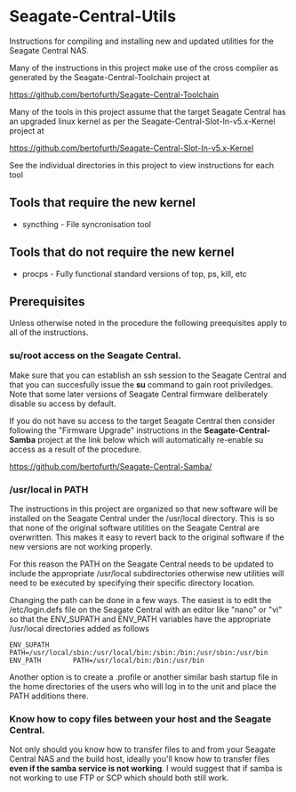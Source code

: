 # Seagate-Central-Utils
Instructions for compiling and installing new and updated utilities 
for the Seagate Central NAS.

Many of the instructions in this project make use of the cross
compiler as generated by the Seagate-Central-Toolchain project
at

https://github.com/bertofurth/Seagate-Central-Toolchain

Many of the tools in this project assume that the target Seagate
Central has an upgraded linux kernel as per the 
Seagate-Central-Slot-In-v5.x-Kernel
project at

https://github.com/bertofurth/Seagate-Central-Slot-In-v5.x-Kernel

See the individual directories in this project to view instructions
for each tool

## Tools that require the new kernel

* syncthing - File syncronisation tool


## Tools that do not require the new kernel

* procps - Fully functional standard versions of top, ps, kill, etc


## Prerequisites
Unless otherwise noted in the procedure the following preequisites apply
to all of the instructions.

### su/root access on the Seagate Central.
Make sure that you can establish an ssh session to the Seagate Central
and that you can succesfully issue the **su** command to gain root
priviledges. Note that some later versions of Seagate Central firmware
deliberately disable su access by default.

If you do not have su access to the target Seagate Central then consider
following the "Firmware Upgrade" instructions in the 
**Seagate-Central-Samba** project at the link below which will
automatically re-enable su access as a result of the procedure.

https://github.com/bertofurth/Seagate-Central-Samba/

### /usr/local in PATH
The instructions in this project are organized so that new software
will be installed on the Seagate Central under the /usr/local directory.
This is so that none of the original software utilities on the 
Seagate Central are overwritten. This makes it easy to revert back to the 
original software if the new versions are not working properly.

For this reason the PATH on the Seagate Central needs to be updated to
include the appropriate /usr/local subdirectories otherwise new
utilities will need to be executed by specifying their specific 
directory location.

Changing the path can be done in a few ways. The easiest is to
edit the /etc/login.defs file on the Seagate Central with an editor
like "nano" or "vi" so that the ENV_SUPATH and ENV_PATH variables 
have the appropriate /usr/local directories added as follows

    ENV_SUPATH      PATH=/usr/local/sbin:/usr/local/bin:/sbin:/bin:/usr/sbin:/usr/bin
    ENV_PATH        PATH=/usr/local/bin:/bin:/usr/bin

Another option is to create a .profile or another similar bash startup
file in the home directories of the users who will log in to the unit
and place the PATH additions there.

### Know how to copy files between your host and the Seagate Central. 
Not only should you know how to transfer files to and from your 
Seagate Central NAS and the build host, ideally you'll know how
to transfer files **even if the samba service is not working**. I 
would suggest that if samba is not working to use FTP or SCP which
should both still work.

